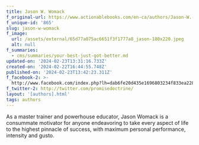 ```yaml
---
title: Jason W. Womack
f_original-url: https://www.actionablebooks.com/en-ca/authors/Jason-W.-Womack/
f_unique-id: '865'
slug: jason-w-womack
f_image:
  url: /assets/external/65d77a075ac6651f3f1777a8_jason-180x220.jpeg
  alt: null
f_summaries:
  - cms/summaries/your-best-just-got-better.md
updated-on: '2024-02-23T13:31:16.733Z'
created-on: '2024-02-22T16:44:55.748Z'
published-on: '2024-02-23T13:42:23.311Z'
f_facebook-2: >-
  http://www.facebook.com/index.php?lh=dab6fe20d435e1696803234f833ea228&#!/pages/The-Promise-Doctrine/101890452604
f_twitter-2: http://twitter.com/promisedoctrine/
layout: '[authors].html'
tags: authors
---
```


As a master trainer and powerhouse educator, Jason Womack is a consummate motivator for anyone endeavoring to take every aspect of life to the highest pinnacle of success, with maximum personal performance, intensity and gusto.
